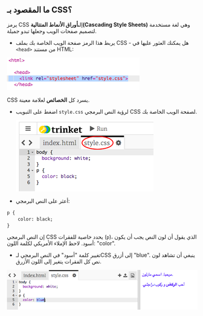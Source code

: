 ## ما المقصود بـ CSS؟

يرمز CSS إلى**أوراق الأنماط المتتالية(Cascading Style Sheets)** وهي لغة مستخدمة لتصميم صفحات الويب وجعلها تبدو جميلة.

+ يربط هذا الرمز صفحة الويب الخاصة بك بملف CSS - هل يمكنك العثور عليها في `<head>` من مستند HTML:

![لقطة شاشة](images/birthday-css-link.png)

CSS يسرد كل **الخصائص** لعلامة معينة.

+ اضغط على التبويب `style.css` لرؤية النص البرمجي CSS لصفحة الويب الخاصة بك.
    
    ![لقطة الشاشة](images/birthday-css-tab.png)

+ أعثر على النص البرمجي:

```html
p {
    color: black;
}
```

إن النص البرمجي CSS يحدد خاصية للفقرات (`p`)، الذي يقول أن لون النص يجب أن يكون أسود. لاحظ الإملاء الأمريكي لكلمة اللون: "color".

+ تغيير كلمة "أسود" في النص البرمجي لـCSS إلى أزرق "blue". ينبغي أن تشاهد لون نص كل الفقرات يتغير إلى اللون الأزرق.

![لقطة الشاشة](images/birthday-edit-css.png)